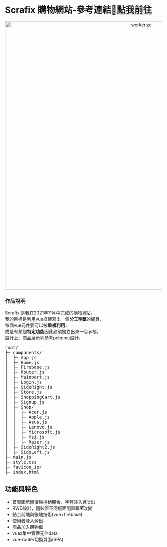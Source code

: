 # Scrafix 購物網站-參考連結📎<a href="https://0x66you.github.io/Scrafix-ecommerceWebsite">點我前往</a>
<p align="center"><img src="https://i.ibb.co/wpjp0LR/LIST-UM.png" width="860" alt="workerize"></p>
<h3>作品說明</h3>
Scrafix 是我在2021年11月中完成的購物網站。<br>
我的目標是利用vue框架寫出一個<strong>分工明確</strong>的網頁，<br>
每個vue元件要可以被<strong>重複利用</strong>，<br>
或是有某個<strong>特定功能</strong>因此必須獨立出來一個.js檔。<br>
設計上，商品展示列參考pchome設計。
<br>
<pre>
root/
├─ components/
│  ├─ App.js
│  ├─ Home.js
│  ├─ Firebase.js
│  ├─ Router.js
│  ├─ Mainpart.js
│  ├─ Login.js
│  ├─ SideRight.js
│  ├─ Store.js
│  ├─ ShoppingCart.js
│  ├─ Signup.js
│  ├─ Shop/
│  │  ├─ Acer.js
│  │  ├─ Apple.js
│  │  ├─ Asus.js
│  │  ├─ Lenovo.js
│  │  ├─ Microsoft.js
│  │  ├─ Msi.js
│  │  ├─ Razer.js
│  ├─ SideRight2.js
│  ├─ SideLeft.js
├─ main.js
├─ style.css
├─ favicon_io/
├─ index.html
</pre>
  <h2>功能與特色</h2>
<ul>
  <li>首頁圖示隨滾輪捲動開合，字體淡入與淡出</li>
  <li>RWD設計，隨裝置不同版面配置跟著改變</li>
  <li>結合前端與後端技術(vue+firebase)</li>
  <li>使用者登入登出</li>
  <li>商品加入購物車</li>
  <li>vuex集中管理元件data</li>
  <li>vue-router切換頁面(SPA)</li>
</ul>

